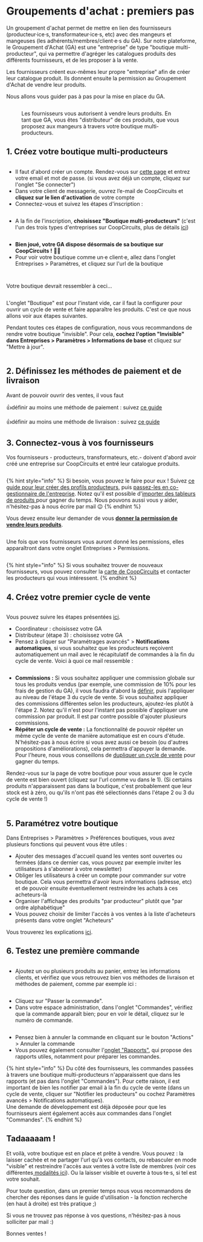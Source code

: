 # Groupements d'achat : premiers pas

Un groupement d'achat permet de mettre en lien des fournisseurs (producteur·ice·s, transformateur·ice·s, etc) avec des mangeurs et mangeuses (les adhérents/membres/client·e·s du GA). Sur notre plateforme, le Groupement d'Achat (GA) est une "entreprise" de type "boutique multi-producteur", qui va permettre d'agréger les catalogues produits des différents fournisseurs, et de les proposer à la vente.

Les fournisseurs créent eux-mêmes leur propre "entreprise" afin de créer leur catalogue produit. Ils donnent ensuite la permission au Groupement d'Achat de vendre leur produits.&#x20;

Nous allons vous guider pas à pas pour la mise en place du GA.

<figure><img src="../.gitbook/assets/schéma GA.png" alt=""><figcaption><p>Les fournisseurs vous autorisent à vendre leurs produits. En tant que GA, vous êtes "distributeur" de ces produits, que vous proposez aux mangeurs à travers votre boutique multi-producteurs.</p></figcaption></figure>



## 1. Créez votre boutique multi-producteurs

<figure><img src="../.gitbook/assets/schéma GA - uniquement GA.png" alt=""><figcaption></figcaption></figure>

* Il faut d'abord créer un compte. Rendez-vous sur [cette page](https://coopcircuits.fr/register/auth?after\_login=%2Fregister#/signup) et entrez votre email et mot de passe. (si vous avez déjà un compte, cliquez sur l'onglet "Se connecter")
* Dans votre client de messagerie, ouvrez l’e-mail de CoopCircuits et **cliquez sur le lien d'activation** de votre compte
* Connectez-vous et suivez les étapes d'inscription :

<figure><img src="../.gitbook/assets/Screen Shot 2022-09-20 at 10.45.21.png" alt=""><figcaption></figcaption></figure>

* A la fin de l'inscription, **choisissez "Boutique multi-producteurs"** (c'est l'un des trois types d'entreprises sur CoopCircuits, plus de détails [ici](https://guide.openfoodnetwork.org/v/fr/basic-features/enterprise-profile/package-types))

<figure><img src="../.gitbook/assets/Screen Shot 2022-09-20 at 10.47.15.png" alt=""><figcaption></figcaption></figure>

* **Bien joué, votre GA dispose désormais de sa boutique sur CoopCircuits !** 🎉🥂
* Pour voir votre boutique comme un·e client·e, allez dans l'onglet Entreprises > Paramètres, et cliquez sur l'url de la boutique&#x20;



<figure><img src="../.gitbook/assets/Screen Shot 2022-09-20 at 10.50.05.png" alt=""><figcaption></figcaption></figure>

<figure><img src="../.gitbook/assets/Screen Shot 2022-09-20 at 10.50.20.png" alt=""><figcaption></figcaption></figure>

Votre boutique devrait ressembler à ceci...&#x20;

<figure><img src="../.gitbook/assets/Screen Shot 2022-09-20 at 10.55.52.png" alt=""><figcaption></figcaption></figure>

L'onglet "Boutique" est pour l'instant vide, car il faut la configurer pour ouvrir un cycle de vente et faire apparaître les produits. C'est ce que nous allons voir aux étapes suivantes.

Pendant toutes ces étapes de configuration, nous vous recommandons de rendre votre boutique "invisible". Pour cela, **cochez l'option "Invisible" dans Entreprises > Paramètres > Informations de base** et cliquez sur "Mettre à jour".

<figure><img src="../.gitbook/assets/Screen Shot 2022-09-20 at 13.08.07.png" alt=""><figcaption></figcaption></figure>



## 2. Définissez les méthodes de paiement et de livraison

Avant de pouvoir ouvrir des ventes, il vous faut&#x20;

:thumbsup:définir au moins une méthode de paiement : suivez [ce guide ](https://guide.openfoodnetwork.org/v/fr/basic-features/shopfront/payment-methods)

:thumbsup:définir au moins une méthode de livraison : suivez [ce guide](https://guide.openfoodnetwork.org/v/fr/basic-features/shopfront/shipping-methods)&#x20;



## 3. Connectez-vous à vos fournisseurs

Vos fournisseurs - producteurs, transformateurs, etc.- doivent d'abord avoir créé une entreprise sur CoopCircuits et entré leur catalogue produits.&#x20;

<figure><img src="../.gitbook/assets/schéma GA - fournisseurs.png" alt=""><figcaption></figcaption></figure>

{% hint style="info" %}
Si besoin, vous pouvez le faire pour eux ! Suivez [ce guide pour leur créer des profils producteurs](https://guide.openfoodnetwork.org/v/fr/quick-start-guides/profile-only-quick-setup-guide), puis [passez-les en co-gestionnaire de l'entreprise](https://guide.openfoodnetwork.org/v/fr/basic-features/enterprise-profile/transfer-ownership). Notez qu'il est possible d'[importer des tableurs de produits ](https://guide.openfoodnetwork.org/v/fr/basic-features/products/product-and-inventory-import?q=import)pour gagner du temps. Nous pouvons aussi vous y aider, n'hésitez-pas à nous écrire par mail 😉
{% endhint %}



Vous devez ensuite leur demander de vous [**donner la permission de vendre leurs produits**](https://guide.openfoodnetwork.org/v/fr/basic-features/enterprise-profile/enterprise-to-enterprise-permissions-e2es#les-differentes-permissions).

<figure><img src="../.gitbook/assets/schéma GA-sans mangeurs.png" alt=""><figcaption></figcaption></figure>

Une fois que vos fournisseurs vous auront donné les permissions, elles apparaîtront dans votre onglet Entreprises > Permissions.

<figure><img src="../.gitbook/assets/Screen Shot 2022-09-20 at 12.57.36.png" alt=""><figcaption></figcaption></figure>

{% hint style="info" %}
Si vous souhaitez trouver de nouveaux fournisseurs, vous pouvez consulter la [carte de CoopCircuits](https://coopcircuits.fr/map) et contacter les producteurs qui vous intéressent.
{% endhint %}



## 4. Créez votre premier cycle de vente

<figure><img src="../.gitbook/assets/schéma GA-sans mangeurs with fruit.png" alt=""><figcaption></figcaption></figure>

Vous pouvez suivre les étapes présentées [ici](https://guide.openfoodnetwork.org/v/fr/basic-features/shopfront/order-cycle/order-cycles-for-hubs).

* Coordinateur : choisissez votre GA
* Distributeur (étape 3) : choisissez votre GA
* Pensez à cliquer sur "Paramétrages avancés" > **Notifications automatiques**, si vous souhaitez que les producteurs reçoivent automatiquement un mail avec le récapitulatif de commandes à la fin du cycle de vente. Voici à quoi ce mail ressemble :&#x20;

<figure><img src="../.gitbook/assets/Screen Shot 2022-09-20 at 13.56.06.png" alt=""><figcaption></figcaption></figure>

* **Commissions :** Si vous souhaitez appliquer une commission globale sur tous les produits vendus (par exemple, une commission de 10% pour les frais de gestion du GA), il vous faudra d'abord la [définir](https://guide.openfoodnetwork.org/v/fr/basic-features/shopfront/enterprise-fees), puis l'appliquer au niveau de l'étape 3 du cycle de vente. Si vous souhaitez appliquer des commissions différentes selon les producteurs, ajoutez-les plutôt à l'étape 2. Notez qu'il n'est pour l'instant pas possible d'appliquer une commission par produit. Il est par contre possible d'ajouter plusieurs commissions.
* **Répéter un cycle de vente :** La fonctionnalité de pouvoir répéter un même cycle de vente de manière automatique est en cours d'étude. N'hésitez-pas à nous écrire si vous avez aussi ce besoin (ou d'autres propositions d'améliorations), cela permettra d'appuyer la demande. Pour l'heure, nous vous conseillons de [dupliquer un cycle de vente](https://guide.openfoodnetwork.org/v/fr/basic-features/shopfront/order-cycle/order-cycles-for-hubs#4.-liste-des-cycles-de-vente) pour gagner du temps.

Rendez-vous sur la page de votre boutique pour vous assurer que le cycle de vente est bien ouvert (cliquez sur l'url comme vu dans le 1). (Si certains produits n'apparaissent pas dans la boutique, c'est probablement que leur stock est à zéro, ou qu'ils n'ont pas été sélectionnés dans l'étape 2 ou 3 du cycle de vente !)

<figure><img src="../.gitbook/assets/Screen Shot 2022-09-20 at 13.54.38.png" alt=""><figcaption></figcaption></figure>

## 5. Paramétrez votre boutique

Dans Entreprises > Paramètres > Préférences boutiques, vous avez plusieurs fonctions qui peuvent vous être utiles :

* Ajouter des messages d'accueil quand les ventes sont ouvertes ou fermées (dans ce dernier cas, vous pouvez par exemple inviter les utilisateurs à s'abonner à votre newsletter)
* Obliger les utilisateurs à créer un compte pour commander sur votre boutique. Cela vous permettra d'avoir leurs informations (adresse, etc) et de pouvoir ensuite éventuellement restreindre les achats à ces acheteurs-là
* Organiser l'affichage des produits "par producteur" plutôt que "par ordre alphabétique"
* Vous pouvez choisir de limiter l'accès à vos ventes à la liste d'acheteurs présents dans votre onglet "Acheteurs"

Vous trouverez les explications [ici](https://guide.openfoodnetwork.org/v/fr/basic-features/enterprise-profile/enterprise-settings#preferences-boutique).

## 6. Testez une première commande

<figure><img src="../.gitbook/assets/schéma GA.png" alt=""><figcaption></figcaption></figure>

* Ajoutez un ou plusieurs produits au panier, entrez les informations clients, et vérifiez que vous retrouvez bien vos méthodes de livraison et méthodes de paiement, comme par exemple ici : &#x20;

<figure><img src="../.gitbook/assets/Screen Shot 2022-09-20 at 13.14.51.png" alt=""><figcaption></figcaption></figure>

* Cliquez sur "Passer la commande".&#x20;
* Dans votre espace administration, dans l'onglet "Commandes", vérifiez que la commande apparaît bien; pour en voir le détail, cliquez sur le numéro de commande.

<figure><img src="../.gitbook/assets/Screen Shot 2022-09-20 at 13.16.20.png" alt=""><figcaption></figcaption></figure>

* Pensez bien à annuler la commande en cliquant sur le bouton "Actions" > Annuler la commande&#x20;
* Vous pouvez également consulter l'[onglet "Rapports"](https://guide.openfoodnetwork.org/v/fr/basic-features/reports?q=rapports), qui propose des rapports utiles, notamment pour préparer les commandes.&#x20;

{% hint style="info" %}
Du côté des fournisseurs, les commandes passées à travers une boutique multi-producteurs n'apparaissent que dans les rapports (et pas dans l'onglet "Commandes"). Pour cette raison, il est important de bien les notifier par email à la fin du cycle de vente (dans un cycle de vente, cliquer sur "Notifier les producteurs" ou cochez Paramètres avancés > Notifications automatiques). \
Une demande de développement est déjà déposée pour que les fournisseurs aient également accès aux commandes dans l'onglet "Commandes".
{% endhint %}



## Tadaaaaam !&#x20;

Et voilà, votre boutique est en place et prête à vendre. Vous pouvez : la laisser cachée et ne partager l'url qu'à vos contacts, ou rebasculer en mode "visible" et restreindre l'accès aux ventes à votre liste de membres (voir ces différentes[ modalités ici](https://guide.openfoodnetwork.org/v/fr/basic-features/shopfront/private-shopfront)). Ou la laisser visible et ouverte à tous·te·s, si tel est votre souhait.

Pour toute question, dans un premier temps nous vous recommandons de chercher des réponses dans le guide d'utilisation - la fonction recherche (en haut à droite) est très pratique ;)

Si vous ne trouvez pas réponse à vos questions, n'hésitez-pas à nous solliciter par mail :)

Bonnes ventes !

